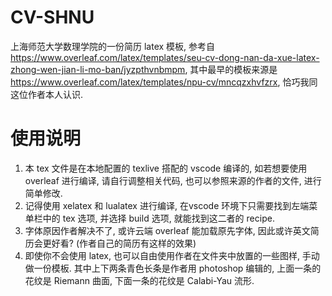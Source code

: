 # CV-SHNU
上海师范大学数理学院的一份简历 latex 模板, 参考自 https://www.overleaf.com/latex/templates/seu-cv-dong-nan-da-xue-latex-zhong-wen-jian-li-mo-ban/jyzpthvnbmpm, 其中最早的模板来源是 https://www.overleaf.com/latex/templates/npu-cv/mncqzxhvfzrx, 恰巧我同这位作者本人认识. 
# 使用说明
1. 本 tex 文件是在本地配置的 texlive 搭配的 vscode 编译的, 如若想要使用 overleaf 进行编译, 请自行调整相关代码, 也可以参照来源的作者的文件, 进行简单修改. 
2. 记得使用 xelatex 和 lualatex 进行编译, 在vscode 环境下只需要找到左端菜单栏中的 tex 选项, 并选择 build 选项, 就能找到这二者的 recipe. 
3. 字体原因作者解决不了, 或许云端 overleaf 能加载原先字体, 因此或许英文简历会更好看? (作者自己的简历有这样的效果)
4. 即使你不会使用 latex, 也可以自由使用作者在文件夹中放置的一些图样, 手动做一份模板. 其中上下两条青色长条是作者用 photoshop 编辑的, 上面一条的花纹是 Riemann 曲面, 下面一条的花纹是 Calabi-Yau 流形. 
